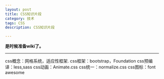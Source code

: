 ```yaml
---
layout: post
title: CSS知识片段
category: 技术
tags: CSS
description: CSS知识片段

---
```


**是时候准备wiki了。**

---

css概念：网格系统，适应性框架.
css框架：bootstrap，Foundation
css预编译：less,sass
css动画：Animate.css
css统一：normalize.css
css图标：font awesome